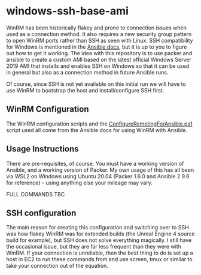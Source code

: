 # windows-ssh-base-ami
WinRM has been historically flakey and prone to connection issues when used as a connection method. It also requires a new security group pattern to open WinRM ports rather than SSH as seen with Linux. SSH compatibility for Windows is mentioned in the [Ansible docs](https://docs.ansible.com/ansible/2.5/user_guide/windows_setup.html), but it is up to you to figure out how to get it working. The idea with this repository is to use packer and ansible to create a custom AMI based on the latest official Windows Server 2019 AMI that installs and enables SSH on Windows so that it can be used in general but also as a connection method in future Ansible runs.

Of course, since SSH is not yet available on this initial run we will have to use WinRM to bootstrap the host and install/configure SSH first.

## WinRM Configuration

The WinRM configuration scripts and the [ConfigureRemotingForAnsible.ps1](https://github.com/ansible/ansible/blob/devel/examples/scripts/ConfigureRemotingForAnsible.ps1) script used all come from the Ansible docs for using WinRM with Ansible.

## Usage Instructions

There are pre-requisites, of course. You must have a working version of Ansible, and a working version of Packer. My own usage of this has all been via WSL2 on Windows using Ubuntu 20.04 (Packer 1.6.0 and Ansible 2.9.6 for reference) - using anything else your mileage may vary.

FULL COMMANDS TBC

## SSH configuration

The main reason for creating this configuration and switching over to SSH was how flakey WinRM was for extended builds (the Unreal Engine 4 source build for example), but SSH does not solve everything magically. I still have the occasional issue, but they are far less frequent than they were with WinRM. If your connection is unreliable, then the best thing to do is set up a host in EC2 to run these commands from and use screen, tmux or similar to take your connection out of the equation.

